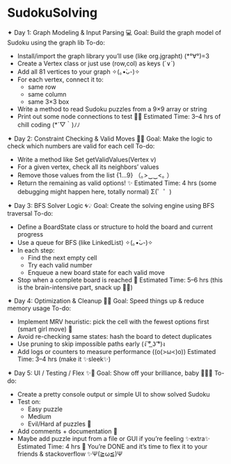 # SudokuSolving

✦ Day 1: Graph Modeling & Input Parsing 💻
Goal: Build the graph model of Sudoku using the graph lib
To-do:
* Install/import the graph library you’ll use (like org.jgrapht) (*°∀°)=3
* Create a Vertex class or just use (row,col) as keys (´∨`)
* Add all 81 vertices to your graph ✧(｡•̀ᴗ-)✧
* For each vertex, connect it to:
    * same row
    * same column
    * same 3×3 box
* Write a method to read Sudoku puzzles from a 9×9 array or string
* Print out some node connections to test 🕵️‍♀️
Estimated Time: 3–4 hrs of chill coding (*´▽｀)ﾉﾉ

✦ Day 2: Constraint Checking & Valid Moves 🧩🚫
Goal: Make the logic to check which numbers are valid for each cell
To-do:
* Write a method like Set<Integer> getValidValues(Vertex v)
* For a given vertex, check all its neighbors’ values
* Remove those values from the list {1...9} （｡>‿‿<｡ ）
* Return the remaining as valid options! ✨
Estimated Time: 4 hrs (some debugging might happen here, totally normal) Σ(゜゜)

✦ Day 3: BFS Solver Logic 🌀💡
Goal: Create the solving engine using BFS traversal
To-do:
* Define a BoardState class or structure to hold the board and current progress
* Use a queue for BFS (like LinkedList<BoardState>) ✧(｡•̀ᴗ-)✧
* In each step:
    * Find the next empty cell
    * Try each valid number
    * Enqueue a new board state for each valid move
* Stop when a complete board is reached 🏁
Estimated Time: 5–6 hrs (this is the brain-intensive part, snack up 🍫✨)

✦ Day 4: Optimization & Cleanup 💅💡
Goal: Speed things up & reduce memory usage
To-do:
* Implement MRV heuristic: pick the cell with the fewest options first (smart girl move) 🧠
* Avoid re-checking same states: hash the board to detect duplicates
* Use pruning to skip impossible paths early (ง ͠° ͟ʖ ͡°)ง
* Add logs or counters to measure performance ((o(>ω<)o))
Estimated Time: 3–4 hrs (make it ✨sleek✨)

✦ Day 5: UI / Testing / Flex ✨📸
Goal: Show off your brilliance, baby 💖💖💖
To-do:
* Create a pretty console output or simple UI to show solved Sudoku
* Test on:
    * Easy puzzle
    * Medium
    * Evil/Hard af puzzles 👀
* Add comments + documentation 📝
* Maybe add puzzle input from a file or GUI if you’re feeling ✨extra✨
Estimated Time: 4 hrs 🎉 You’re DONE and it’s time to flex it to your friends & stackoverflow ✨Ψ(≧ω≦)Ψ

